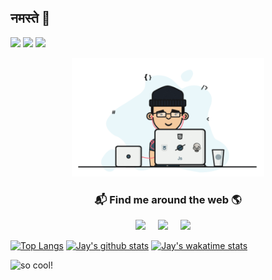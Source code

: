 ## नमस्ते 🙏

[![](https://img.shields.io/badge/LinkedIn-patel999jay-blue?logo=Linkedin&logoColor=blue&labelColor=black)](https://www.linkedin.com/in/patel999jay/)
[![](https://img.shields.io/badge/Gmail-patel999jay@gmail.com-red?logo=Gmail&logoColor=Red&labelColor=black)](mailto:patel999jay@gmail.com)
[![](https://img.shields.io/badge/Telegram-patel999jay-blue?logo=Telegram&logoColor=blue&labelColor=black)](https://t.me/patel999jay)

<p align='center'>
 <a href="https://github.com/patel999jay/patel999jay/blob/main/Developer.gif"><img src="https://github.com/patel999jay/patel999jay/blob/main/Developer.gif" width="308" height="190" /></a></p>

<h3  align='center'>📬 Find me around the web 🌎 </h3>

<p align='center'>
  <a href="https://patel999jay.github.io/"><img src="https://img.shields.io/badge/Portfolio-%231DA1F2.svg?&style=for-the-badge&logo=Portfolio&logoColor=white"/></a>&nbsp;&nbsp;&nbsp;&nbsp;
  <a href="https://www.linkedin.com/in/patel999jay/"><img src="https://img.shields.io/badge/linkedin-%230077B5.svg?&style=for-the-badge&logo=linkedin&logoColor=white" /></a>&nbsp;&nbsp;&nbsp;&nbsp;
<a href="mailto:patel999jay@gmail.com"><img src="https://img.shields.io/badge/gmail-%23D14836.svg?&style=for-the-badge&logo=gmail&logoColor=white" /></a>&nbsp;&nbsp;&nbsp;&nbsp;
</p>  

[![Top Langs](https://github-readme-stats.vercel.app/api/top-langs/?username=patel999jay&langs_count=5&layout=compact&show_icons=true&theme=radical)](https://github.com/anuraghazra/github-readme-stats) [![Jay's github stats](https://github-readme-stats.vercel.app/api?username=patel999jay&show_icons=true&theme=radical)](https://github.com/anuraghazra/github-readme-stats)
[![Jay's wakatime stats](https://github-readme-stats.vercel.app/api/wakatime?username=patel999jay)](https://github.com/anuraghazra/github-readme-stats)


![ so cool!](https://github.com/punitkmryh/punitkmryh/blob/master/wave.svg )







<!--
[![Top Langs](https://github-readme-stats.vercel.app/api/top-langs/?username=patel999jay&langs_count=5&layout=compact&show_icons=true&theme=radical)](https://github.com/anuraghazra/github-readme-stats)|

![](https://github.com/patel999jay/patel999jay/blob/main/Developer.gif)

[![](https://img.shields.io/website?url=https%3A%2F%2Fpatel999jay.github.io%2F-brightgreen?logo=HackerRank&logoColor=Green&labelColor=black)](https://patel999jay.github.io/)

**patel999jay/patel999jay** is a ✨ _special_ ✨ repository because its `README.md` (this file) appears on your GitHub profile.

Here are some ideas to get you started:

- 🔭 I’m currently working on ...
- 🌱 I’m currently learning ...
- 👯 I’m looking to collaborate on ...
- 🤔 I’m looking for help with ...
- 💬 Ask me about ...
- 📫 How to reach me: ...
- 😄 Pronouns: ...
- ⚡ Fun fact: ...
-->

